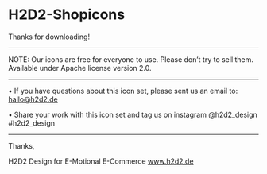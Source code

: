 # H2D2-Shopicons

Thanks for downloading!

---

NOTE: 
Our icons are free for everyone to use. 
Please don’t try to sell them.
Available under Apache license version 2.0.

---


• If you have questions about this icon set, please sent us an email to:
hallo@h2d2.de

• Share your work with this icon set and tag us on instagram @h2d2_design #h2d2_design

---

Thanks,

H2D2
Design for
E-Motional 
E-Commerce
www.h2d2.de